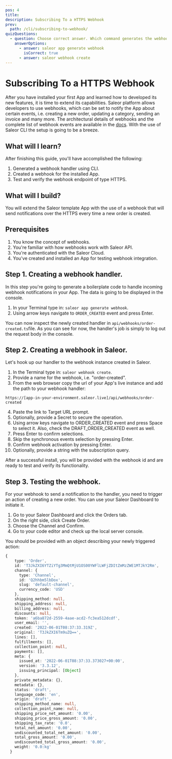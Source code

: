 ```yaml
---
pos: 4
title:
description: Subscribing To a HTTPS Webhook
prev:
  path: /cli/subscribing-to-webhook/
quizQuestions:
  - question: Choose correct answer. Which command generates the webhook handler?
    answerOptions:
      - answer: saleor app generate webhook
        isCorrect: true
      - answer: saleor webhook create
---
```


# Subscribing To a HTTPS Webhook

After you have installed your first App and learned how to developed its new features, it is time to extend its capabilities. Saleor platform allows developers to use webhooks, which can be set to notify the App about certain events, i.e. creating a new order, updating a category, sending an invoice and many more. The architectural details of webhooks and the complete list of webhook events are available in the [docs](https://docs.saleor.io/docs/3.x/developer/extending/apps/asynchronous-webhooks).
With the use of Saleor CLI the setup is going to be a breeze.

## What will I learn?

After finishing this guide, you'll have accomplished the following:

1. Generated a webhook handler using CLI.
2. Created a webhook for the installed App.
3. Test and verify the webhook endpoint of type HTTPS.

## What will I build?

You will extend the Saleor template App with the use of a webhook that will send notifications over the HTTPS every time a new order is created.

## Prerequisites

1. You know the concept of webhooks.
2. You're familiar with how webhooks work with Saleor API.
3. You're authenticated with the Saleor Cloud.
4. You've created and installed an App for testing webhook integration.

## Step 1. Creating a webhook handler.

In this step you're going to generate a boilerplate code to handle incoming webhook notifications in your App. The data is going to be displayed in the console.

1. In your Terminal type in: `saleor app generate webhook`.
2. Using arrow keys navigate to `ORDER_CREATED` event and press Enter.

You can now inspect the newly created handler in `api/webhooks/order-created.ts`file. As you can see for now, the handler's job is simply to log out the request body in the console.

## Step 2. Creating a webhook in Saleor.

Let's hook up our handler to the webhook instance created in Saleor.

1. In the Terminal type in: `saleor webhook create`.
2. Provide a name for the webhook, i.e. "order-created".
3. From the web browser copy the url of your App's live instance and add the path to your webhook handler:

`https://[app-in-your-environment.saleor.live]/api/webhooks/order-created`

4. Paste the link to Target URL prompt.
5. Optionally, provide a Secret to secure the operation.
6. Using arrow keys navigate to ORDER_CREATED event and press Space to select it. Also, check the DRAFT_ORDER_CREATED event as well.
7. Press Enter to confirm selections.
8. Skip the synchronous events selection by pressing Enter.
9. Confirm webhook activation by pressing Enter.
10. Optionally, provide a string with the subscription query.

After a successful install, you will be provided with the webhook id and are ready to test and verify its functionality.

## Step 3. Testing the webhook.

For your webhook to send a notification to the handler, you need to trigger an action of creating a new order. You can use your Saleor Dashboard to initiate it.

1. Go to your Saleor Dashboard and click the Orders tab.
2. On the right side, click Create Order.
3. Choose the Channel and Confirm.
4. Go to your code editor and check up the local server console.

You should be provided with an object describing your newly triggered action:

```ts
{
    type: 'Order',
    id: 'T3JkZXI6YTZiYTg3MmQtMjU1OS00YWFlLWFjZDItZmMzZWE1MTJkY2Rm',
    channel: {
      type: 'Channel',
      id: 'Q2hhbm5lbDox',
      slug: 'default-channel',
      currency_code: 'USD'
    },
    shipping_method: null,
    shipping_address: null,
    billing_address: null,
    discounts: null,
    token: 'a6ba872d-2559-4aae-acd2-fc3ea512dcdf',
    user_email: '',
    created: '2022-06-01T08:37:33.319Z',
    original: 'T3JkZXI6Tm9uZQ==',
    lines: [],
    fulfillments: [],
    collection_point: null,
    payments: [],
    meta: {
      issued_at: '2022-06-01T08:37:33.373027+00:00',
      version: '3.3.12',
      issuing_principal: [Object]
    },
    private_metadata: {},
    metadata: {},
    status: 'draft',
    language_code: 'en',
    origin: 'draft',
    shipping_method_name: null,
    collection_point_name: null,
    shipping_price_net_amount: '0.00',
    shipping_price_gross_amount: '0.00',
    shipping_tax_rate: '0.0',
    total_net_amount: '0.00',
    undiscounted_total_net_amount: '0.00',
    total_gross_amount: '0.00',
    undiscounted_total_gross_amount: '0.00',
    weight: '0.0:kg'
  }
```
